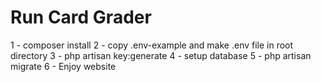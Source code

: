 # Run Card Grader

1 - composer install
2 - copy .env-example and make .env file in root directory
3 - php artisan key:generate
4 - setup database
5 - php artisan migrate
6 - Enjoy website
